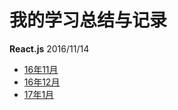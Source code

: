 # 我的学习总结与记录
**React.js**  2016/11/14

* [16年11月](https://github.com/HTML50/study-notes/tree/master/react)
* [16年12月](https://github.com/HTML50/study-notes/tree/master/react/react12.md)
* [17年1月](https://github.com/HTML50/study-notes/tree/master/react/react1701.md)